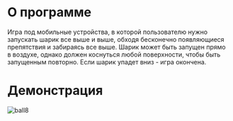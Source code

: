# О программе

Игра под мобильные устройства, в которой пользователю нужно запускать шарик все выше и выше, обходя бесконечно появляющиеся препятствия и забираясь все выше. Шарик может быть запущен прямо в воздухе, однако должен коснуться любой поверхности, чтобы быть запущенным повторно. Если шарик упадет вниз - игра окончена.

# Демонстрация

![ball8](https://user-images.githubusercontent.com/88938784/171413321-f1053828-1841-4b43-ac59-d71c22cd2304.gif)
